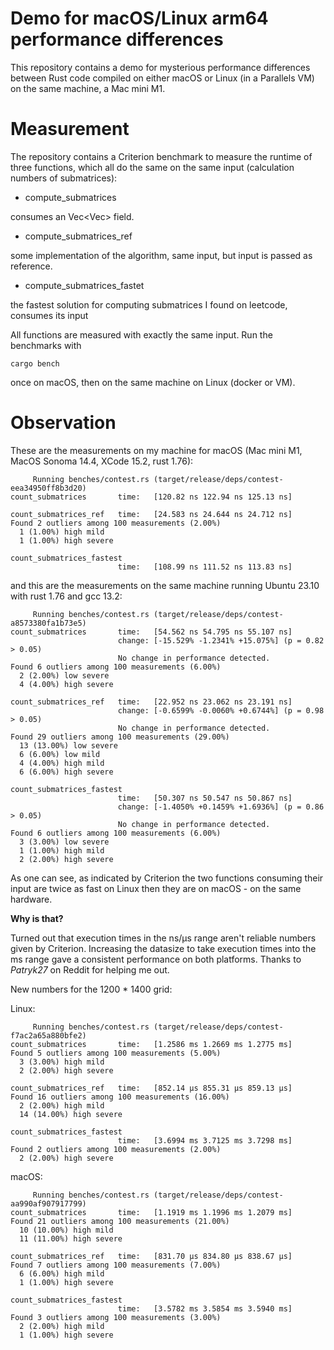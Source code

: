 # Demo for macOS/Linux arm64 performance differences

This repository contains a demo for mysterious performance differences between Rust code
compiled on either macOS or Linux (in a Parallels VM) on the same machine, a Mac mini M1.

# Measurement

The repository contains a Criterion benchmark to measure the runtime of three functions, which
all do the same on the same input (calculation numbers of submatrices):

- compute_submatrices 

consumes an Vec<Vec<i32>> field.

- compute_submatrices_ref

some implementation of the algorithm, same input, but input is passed as reference.

- compute_submatrices_fastet

the fastest solution for computing submatrices I found on leetcode, consumes its input

All functions are measured with exactly the same input. Run the benchmarks with

```
cargo bench
```

once on macOS, then on the same machine on Linux (docker or VM).

# Observation

These are the measurements on my machine for macOS (Mac mini M1, MacOS Sonoma 14.4, XCode 15.2, rust 1.76):

```
     Running benches/contest.rs (target/release/deps/contest-eea34950ff8b3d20)
count_submatrices       time:   [120.82 ns 122.94 ns 125.13 ns]

count_submatrices_ref   time:   [24.583 ns 24.644 ns 24.712 ns]
Found 2 outliers among 100 measurements (2.00%)
  1 (1.00%) high mild
  1 (1.00%) high severe

count_submatrices_fastest
                        time:   [108.99 ns 111.52 ns 113.83 ns]
```

and this are the measurements on the same machine running Ubuntu 23.10 with rust 1.76 and gcc 13.2:
```
     Running benches/contest.rs (target/release/deps/contest-a8573380fa1b73e5)
count_submatrices       time:   [54.562 ns 54.795 ns 55.107 ns]
                        change: [-15.529% -1.2341% +15.075%] (p = 0.82 > 0.05)
                        No change in performance detected.
Found 6 outliers among 100 measurements (6.00%)
  2 (2.00%) low severe
  4 (4.00%) high severe

count_submatrices_ref   time:   [22.952 ns 23.062 ns 23.191 ns]
                        change: [-0.6599% -0.0060% +0.6744%] (p = 0.98 > 0.05)
                        No change in performance detected.
Found 29 outliers among 100 measurements (29.00%)
  13 (13.00%) low severe
  6 (6.00%) low mild
  4 (4.00%) high mild
  6 (6.00%) high severe

count_submatrices_fastest
                        time:   [50.307 ns 50.547 ns 50.867 ns]
                        change: [-1.4050% +0.1459% +1.6936%] (p = 0.86 > 0.05)
                        No change in performance detected.
Found 6 outliers among 100 measurements (6.00%)
  3 (3.00%) low severe
  1 (1.00%) high mild
  2 (2.00%) high severe
```

As one can see, as indicated by Criterion the two functions
consuming their input are twice as fast on Linux then they are on macOS - on
the same hardware.

**Why is that?**

Turned out that execution times in the ns/µs range aren't reliable numbers given
by Criterion. Increasing the datasize to take execution times into the ms
range gave a consistent performance on both platforms. Thanks to *Patryk27* on Reddit 
for helping me out.

New numbers for the 1200 * 1400 grid:

Linux:

```
     Running benches/contest.rs (target/release/deps/contest-f7ac2a65a880bfe2)
count_submatrices       time:   [1.2586 ms 1.2669 ms 1.2775 ms]
Found 5 outliers among 100 measurements (5.00%)
  3 (3.00%) high mild
  2 (2.00%) high severe

count_submatrices_ref   time:   [852.14 µs 855.31 µs 859.13 µs]
Found 16 outliers among 100 measurements (16.00%)
  2 (2.00%) high mild
  14 (14.00%) high severe

count_submatrices_fastest
                        time:   [3.6994 ms 3.7125 ms 3.7298 ms]
Found 2 outliers among 100 measurements (2.00%)
  2 (2.00%) high severe
```

macOS:
```
     Running benches/contest.rs (target/release/deps/contest-aa990af907917799)
count_submatrices       time:   [1.1919 ms 1.1996 ms 1.2079 ms]
Found 21 outliers among 100 measurements (21.00%)
  10 (10.00%) high mild
  11 (11.00%) high severe

count_submatrices_ref   time:   [831.70 µs 834.80 µs 838.67 µs]
Found 7 outliers among 100 measurements (7.00%)
  6 (6.00%) high mild
  1 (1.00%) high severe

count_submatrices_fastest
                        time:   [3.5782 ms 3.5854 ms 3.5940 ms]
Found 3 outliers among 100 measurements (3.00%)
  2 (2.00%) high mild
  1 (1.00%) high severe
```
